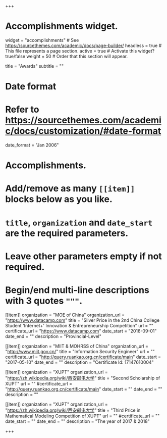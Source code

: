 +++
# Accomplishments widget.
widget = "accomplishments"  # See https://sourcethemes.com/academic/docs/page-builder/
headless = true  # This file represents a page section.
active = true  # Activate this widget? true/false
weight = 50  # Order that this section will appear.

title = "Awards"
subtitle = ""

# Date format
#   Refer to https://sourcethemes.com/academic/docs/customization/#date-format
date_format = "Jan 2006"

# Accomplishments.
#   Add/remove as many `[[item]]` blocks below as you like.
#   `title`, `organization` and `date_start` are the required parameters.
#   Leave other parameters empty if not required.
#   Begin/end multi-line descriptions with 3 quotes `"""`.

[[item]]
  organization = "MOE of China"
  organization_url = "https://www.datacamp.com"
  title = "Sliver Price in the 2nd China College Student 'Internet+' Innovation & Entrepreneurship Competition"
  url = ""
  certificate_url = "https://www.datacamp.com"
  date_start = "2016-09-01"
  date_end = ""
  description = "Provincial-Level"

[[item]]
  organization = "MIIT & MOHRSS of China"
  organization_url = "http://www.miit.gov.cn/"
  title = "Information Security Engineer"
  url = ""
  certificate_url = "http://query.ruankao.org.cn/certificate/main"
  date_start = "2017-05-10"
  date_end = ""
  description = "Certificate Id: 17147610004"


  [[item]]
  organization = "XUPT"
  organization_url = "https://zh.wikipedia.org/wiki/西安邮电大学"
  title = "Second Scholarship of XUPT"
  url = ""
  #certificate_url = "http://query.ruankao.org.cn/certificate/main"
  date_start = ""
  date_end = ""
  description = ""

 [[item]]
  organization = "XUPT"
  organization_url = "https://zh.wikipedia.org/wiki/西安邮电大学"
  title = "Third Price in Mathematical Modeling Competition of XUPT"
  url = ""
  #certificate_url = ""
  date_start = ""
  date_end = ""
  description = "The year of 2017 & 2018"


+++
